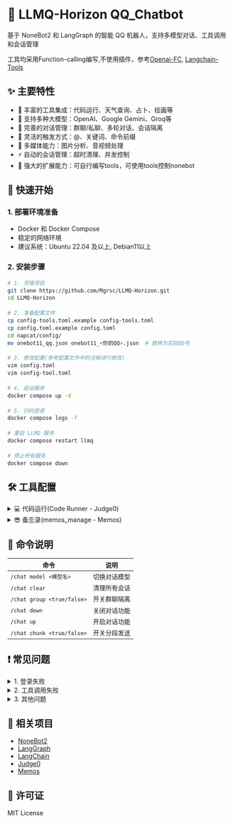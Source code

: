 # 🤖 LLMQ-Horizon QQ_Chatbot

基于 NoneBot2 和 LangGraph 的智能 QQ 机器人，支持多模型对话、工具调用和会话管理

工具均采用Function-calling编写,不使用插件，参考[Openai-FC](https://platform.openai.com/docs/guides/function-calling#overview), [Langchain-Tools](https://python.langchain.com/docs/how_to/#tools)

## ✨ 主要特性

- 🔌 丰富的工具集成：代码运行、天气查询、占卜、绘画等
- 🤖 支持多种大模型：OpenAI、Google Gemini、Groq等
- 💬 完善的对话管理：群聊/私聊、多轮对话、会话隔离
- 🎯 灵活的触发方式：@、关键词、命令前缀
- 🎨 多媒体能力：图片分析、音视频处理
- ⚡ 自动的会话管理：超时清理、并发控制
- 🦖 强大的扩展能力：可自行编写tools，可使用tools控制nonebot

## 🚀 快速开始

### 1. 部署环境准备

- Docker 和 Docker Compose
- 稳定的网络环境
- 建议系统：Ubuntu 22.04 及以上, Debian11以上

### 2. 安装步骤

```bash
# 1. 克隆项目
git clone https://github.com/Mgrsc/LLMQ-Horizon.git
cd LLMQ-Horizon

# 2. 准备配置文件
cp config-tools.toml.example config-tools.toml
cp config.toml.example config.toml
cd napcat/config/
mv onebot11_qq.json onebot11_<你的QQ>.json  # 替换为实际QQ号

# 3. 修改配置(参考配置文件中的注释进行修改)
vim config.toml
vim config-tool.toml

# 4. 启动服务
docker compose up -d

# 5. 扫码登录
docker compose logs -f

# 重启 LLMQ 服务
docker compose restart llmq

# 停止所有服务
docker compose down
```

</details>

## 🛠️ 工具配置

<details>
<summary>💻 代码运行(Code Runner - Judge0)</summary>

[Judge0-官方部署教程](https://github.com/judge0/judge0/blob/master/CHANGELOG.md)

1. 准备 Ubuntu 22.04 以上环境及Docker，配置 cgroup v1：
```bash
sudo sed -i 's/GRUB_CMDLINE_LINUX=""/GRUB_CMDLINE_LINUX="systemd.unified_cgroup_hierarchy=0"/' /etc/default/grub
sudo update-grub
sudo reboot
```

2. 部署 Judge0：
```bash
wget https://github.com/judge0/judge0/releases/download/v1.13.1/judge0-v1.13.1.zip
unzip judge0-v1.13.1.zip
cd judge0-v1.13.1

# 生成两个密码并设置密码
openssl rand -hex 32
# 使用生成的密码更新 judge0.conf 文件中的 REDIS_PASSWORD 和 POSTGRES_PASSWORD变量。

# 启动服务
docker-compose up -d db redis
sleep 10s
docker-compose up -d
sleep 5s
```
您的 Judge0 CE v1.13.1 实例现已启动并运行；访问 http://<您的服务器 IP 地址>:2358/docs 获取文档。

3. 配置 config-tools.toml：
```toml
[code_runner]
judge0_url = "http://your-server:2358"
judge0_api_key = "your-api-key"
```
</details>


<details>
<summary>😎 备忘录(memos_manage - Memos)</summary>

[Memos-官方部署教程](https://www.usememos.com/docs/install/container-install)

1. 准备 Ubuntu 22.04 以上环境及Docker：

2. 编写docker-compose.yaml文件
```yaml
services:
  memos:
    image: neosmemo/memos:stable
    container_name: memos
    ports:
      - 5230:5230
    volumes:
      - ./memos:/var/opt/memos
    restart: always
```

3. 启动memos
```shell
docker compose up -d
```
此时就可以在http://<您的服务器 IP 地址>:5230访问到memos，在memos中的Settings中获取Tokens

4. 填写配置文件
```toml
[memos]
url = "http://your-server:xxx"
memos_token = "<填入获取的tokens>"
default_visibility = "PRIVATE"
page_size = 10
user_id = 6
```

</details>





## 📝 命令说明

| 命令 | 说明 |
|------|------|
| `/chat model <模型名>` | 切换对话模型 |
| `/chat clear` | 清理所有会话 |
| `/chat group <true/false>` | 开关群聊隔离 |
| `/chat down` | 关闭对话功能 |
| `/chat up` | 开启对话功能 |
| `/chat chunk <true/false>` | 开关分段发送 |

## ❗ 常见问题

<details>
<summary>1. 登录失败</summary>

- 检查 QQ 号配置是否正确
- 确认 napcat 配置文件格式
- 查看 napcat 容器日志排查问题
</details>

<details>
<summary>2. 工具调用失败</summary>

- 确认模型支持函数调用能力
- 检查相关 API 密钥配置
- 查看 LLMQ 容器日志定位错误
- 在docker容器中加如[LangSmith](https://smith.langchain.com/)进行debug
    ```yaml
     environment:
      - LANGCHAIN_TRACING_V2=true
      - LANGCHAIN_ENDPOINT="https://api.smith.langchain.com"
      - LANGCHAIN_API_KEY="<your_api_key>"
      - LANGCHAIN_PROJECT="<your_project_name>"
    ```
</details>

<details>
<summary>3. 其他问题</summary>

- 其他问题请加QQ群讨论
![qrcode](qrcode.jpg)

</details>

## 🔗 相关项目

- [NoneBot2](https://github.com/nonebot/nonebot2)
- [LangGraph](https://github.com/langchain-ai/langgraph)
- [LangChain](https://github.com/langchain-ai/langchain)
- [Judge0](https://github.com/judge0/judge0)
- [Memos](https://github.com/usememos/memos)

## 📄 许可证

MIT License